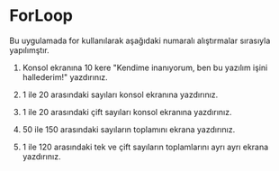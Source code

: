 # ForLoop
Bu uygulamada for kullanılarak aşağıdaki numaralı alıştırmalar sırasıyla yapılımştır.

1. Konsol ekranına 10 kere "Kendime inanıyorum, ben bu yazılım işini hallederim!" yazdırınız.

2. 1 ile 20 arasındaki sayıları konsol ekranına yazdırınız.

3. 1 ile 20 arasındaki çift sayıları konsol ekranına yazdırınız.

4. 50 ile 150 arasındaki sayıların toplamını ekrana yazdırınız.

5. 1 ile 120 arasındaki tek ve çift sayıların toplamlarını ayrı ayrı ekrana yazdırınız.
